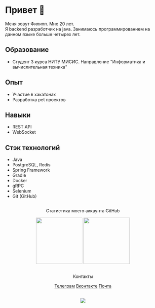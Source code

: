# Привет 👋
Меня зовут Филипп. Мне 20 лет.<br>
Я backend разработчик на java. Занимаюсь программированием на данном языке больше четырех лет.

## Образование
*   Студент 3 курса НИТУ МИСИС. Направление "Информатика и вычислительная техника"

## Опыт
*   Участие в хакатонах
*   Разработка pet проектов

## Навыки
*   REST API
*   WebSocket

## Стэк технологий
*   Java
*   PostgreSQL, Redis
*   Spring Framework
*   Gradle
*   Docker
*   gRPC
*   Selenium
*   Git (GitHub)

##
<p align='center'>Статистика моего аккаунта GitHub</p> 
<p align='center'>
   <a href="https://github-readme-stats.vercel.app/api?username=PhilyaJke3&show_icons=true&count_private=true"><img
           height=150
           src="https://github-readme-stats.vercel.app/api?username=PhilyaJke&show_icons=true&count_private=true"/></a>
   <a href="https://github.com/romankh3/github-readme-stats"><img height=150
                                                                  src="https://github-readme-stats.vercel.app/api/top-langs/?username=PhilyaJke&layout=compact"/></a>
</p>

## 
<p align="center">Контакты</p>
<div align='center'>
   <a href="https://t.me/vakerlyand">Телеграм</a>
   <a href="https://vk.com/philippjke">Вконтакте</a>
   <a href='mailto:borozdinfilipp@gmail.com'>Почта</a>
</div>
<br>
<p align="center"><img style="height=20px" src="https://i.gifer.com/origin/04/0448bd208a14f6e661497f93b7794b8c_w200.gif"></p>
